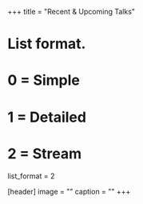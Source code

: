 +++
title = "Recent & Upcoming Talks"

# List format.
#   0 = Simple
#   1 = Detailed
#   2 = Stream
list_format = 2

[header]
image = ""
caption = ""
+++
